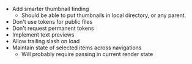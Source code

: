 * Add smarter thumbnail finding
  * Should be able to put thumbnails in local directory, or any parent.
* Don't use tokens for public files
* Don't request permanent tokens
* Implement text previews
* Allow trailing slash on load
* Maintain state of selected items across navigations
  * Will probably require passing in current render state
